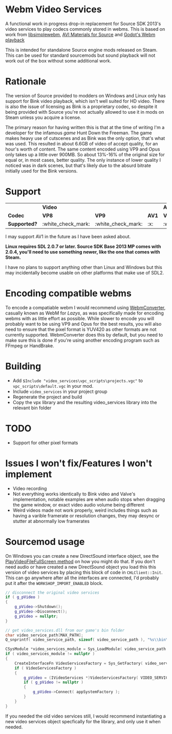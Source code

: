 # Webm Video Services
A functional work in progress drop-in replacement for Source SDK 2013's video services to play codecs commonly stored in webms. This is based on work from [libsimplewebm](https://github.com/zaps166/libsimplewebm), [AVI Materials for Source](https://developer.valvesoftware.com/wiki/AVI_Materials) and [Godot's Webm playback](https://github.com/godotengine/godot/blob/b1f5cee7d9a1f509ef8990f3b8405c74e83a20cc/modules/webm/video_stream_webm.cpp)

This is intended for standalone Source engine mods released on Steam. This can be used for standard sourcemods but sound playback will not work out of the box without some additional work.

# Rationale
The version of Source provided to modders on Windows and Linux only has support for Bink video playback, which isn't well suited for HD video. There is also the issue of licensing as Bink is a proprietary codec, so despite it being provided with Source you're not actually allowed to use it in mods on Steam unless you acquire a license.

The primary reason for having written this is that at the time of writing I'm a developer for the infamous _game_ Hunt Down the Freeman. The game makes heavy use of cutscenes and as Bink was the only option, that's what was used. This resulted in about 6.6GB of video of accept quality, for an hour's worth of content. The same content encoded using VP9 and Opus only takes up a little over 900MB. So about 13%-16% of the original size for equal or, in most cases, better quality. The only instance of lower quality I noticed was in dark scenes, but that's likely due to the absurd bitrate initially used for the Bink versions.

# Support
<table>
	<tr>
		<td></td>
		<td colspan="3"><b>Video</b></td>
		<td colspan="2"><b>Audio</b></td>
	</tr>
	<tr>
		<td><b>Codec</b></td>
		<td><b>VP8</b></td>
		<td><b>VP9</b></td>
		<td><b>AV1</b></td>
		<td><b>Vorbis</b></td>
		<td><b>Opus</b></td>
	</tr>
	<tr>
		<td><b>Supported?</b></td>
		<td>:white_check_mark:</td>
		<td>:white_check_mark:</td>
		<td>:x:</td>
		<td>:white_check_mark:</td>
		<td>:white_check_mark:</td>
	</tr>
</table>

I may support AV1 in the future as I have been asked about.

**Linux requires SDL 2.0.7 or later. Source SDK Base 2013 MP comes with 2.0.4, you'll need to use something newer, like the one that comes with Steam.**

I have no plans to support anything other than Linux and Windows but this may incidentally become usable on other platforms that make use of SDL2.

# Encoding compatible webms
To encode a compatiable webm I would recommend using [WebmConverter](https://argorar.github.io/WebMConverter/), casually known as WebM for _Lazys_, as was specifically made for encoding webms with as little effort as possible.
While slower to encode you will probably want to be using VP9 and Opus for the best results, you will also need to ensure that the pixel format is YUV420 as other formats are not currently supported. WebmConverter does this by default, but you need to make sure this is done if you're using another encoding program such as FFmpeg or HandBrake.

# Building
- Add `$Include "video_services\vpc_scripts\projects.vgc"` to `vpc_scripts\default.vgc` in your mod.
- Include `video_services` in your project group
- Regenerate the project and build
- Copy the vpx library and the resulting video_services library into the relevant bin folder

# TODO
- Support for other pixel formats

# Issues I won't fix/Features I won't implement
- Video recording
- Not everything works identically to Bink video and Valve's implementation, notable examples are when audio stops when dragging the game window, or exact video audio volume being different
- Weird videos made not work properly, weird includes things such as having a varible framerate or resolution changes, they may desync or stutter at abnormally low framerates

# Sourcemod usage
On Windows you can create a new DirectSound interface object, see the [PlayVideoFileFullScreen method](https://github.com/nooodles-ahh/video_services/blob/master/video_services/video_services.cpp#L222-L228) on how you might do that.
If you don't need audio or have created a new DirectSound object you load this this version of video services by placing this block of code in `CHLClient::Init`. This can go anywhere after all the interfaces are connected, I'd probably put it after the `WORKSHOP_IMPORT_ENABLED` block.
```cpp
// disconnect the original video services
if ( g_pVideo )
{
	g_pVideo->Shutdown();
	g_pVideo->Disconnect();
	g_pVideo = nullptr;
}

// get video_services.dll from our game's bin folder
char video_service_path[MAX_PATH];
Q_snprintf( video_service_path, sizeof( video_service_path ), "%s\\bin\\video_services.dll", engine->GetGameDirectory() );

CSysModule *video_services_module = Sys_LoadModule( video_service_path );
if ( video_services_module != nullptr )
{
	CreateInterfaceFn VideoServicesFactory = Sys_GetFactory( video_services_module );
	if ( VideoServicesFactory )
	{
		g_pVideo = (IVideoServices *)VideoServicesFactory( VIDEO_SERVICES_INTERFACE_VERSION, NULL );
		if ( g_pVideo != nullptr )
		{
			g_pVideo->Connect( appSystemFactory );
		}
	}
}
```

If you needed the old video services still, I would recommend instantiating a new video services object specfically for the library, and only use it when needed.

